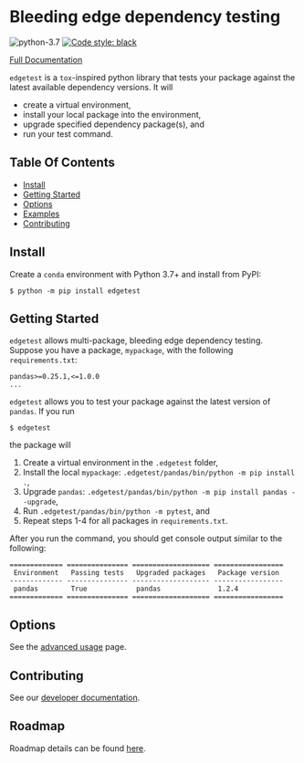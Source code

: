 # Bleeding edge dependency testing

![python-3.7](https://img.shields.io/badge/python-3.7-green.svg)
[![Code style: black](https://img.shields.io/badge/code%20style-black-000000.svg)](https://github.com/ambv/black)

[Full Documentation](https://capitalone.github.io/edgetest/)

`edgetest` is a `tox`-inspired python library that tests your package against the latest available
dependency versions. It will

* create a virtual environment,
* install your local package into the environment,
* upgrade specified dependency package(s), and
* run your test command.

Table Of Contents
-----------------

- [Install](#install)
- [Getting Started](#getting-started)
- [Options](#options)
- [Examples](#examples)
- [Contributing](#contributing)

Install
-------

Create a ``conda`` environment with Python 3.7+ and install from PyPI:

```console
$ python -m pip install edgetest
```

Getting Started
---------------

``edgetest`` allows multi-package, bleeding edge dependency testing. Suppose you have a package, ``mypackage``, with the following ``requirements.txt``:

```
pandas>=0.25.1,<=1.0.0
...
```

``edgetest`` allows you to test your package against the latest version of ``pandas``. If you run

```console
$ edgetest
```

the package will

1. Create a virtual environment in the ``.edgetest`` folder,
2. Install the local ``mypackage``: ``.edgetest/pandas/bin/python -m pip install .``,
3. Upgrade ``pandas``: ``.edgetest/pandas/bin/python -m pip install pandas --upgrade``,
4. Run ``.edgetest/pandas/bin/python -m pytest``, and
5. Repeat steps 1-4 for all packages in ``requirements.txt``.

After you run the command, you should get console output similar to the following:

```
============= =============== =================== =================
 Environment   Passing tests   Upgraded packages   Package version
------------- --------------- ------------------- -----------------
 pandas        True            pandas              1.2.4
============= =============== =================== =================
```

Options
-------

See the [advanced usage](https://capitalone.github.io/edgetest/usage.html) page.

Contributing
------------

See our [developer documentation](https://capitalone.github.io/edgetest/developer.html).

Roadmap
-------

Roadmap details can be found [here](https://capitalone.github.io/edgetest/roadmap.html).
